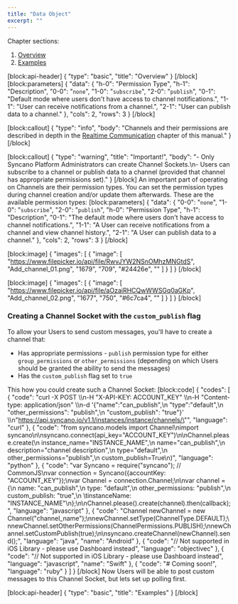 ```yaml
---
title: "Data Object"
excerpt: ""
---
```

Chapter sections:
1. [Overview]()
2. [Examples]()

[block:api-header]
{
  "type": "basic",
  "title": "Overview"
}
[/block]
[block:parameters]
{
  "data": {
    "h-0": "Permission Type",
    "h-1": "Description",
    "0-0": "`none`",
    "1-0": "`subscribe`",
    "2-0": "`publish`",
    "0-1": "Default mode where users don't have access to channel notifications.",
    "1-1": "User can receive notifications from a channel.",
    "2-1": "User can publish data to a channel."
  },
  "cols": 2,
  "rows": 3
}
[/block]

[block:callout]
{
  "type": "info",
  "body": "Channels and their permissions are described in depth in the [Realtime Communication](realtime-communication) chapter of this manual."
}
[/block]

[block:callout]
{
  "type": "warning",
  "title": "Important!",
  "body": "- Only Syncano Platform Administrators can create Channel Sockets.\n- Users can subscribe to a channel or publish data to a channel (provided that channel has appropriate permissions set)."
}
[/block]
An important part of operating on Channels are their permission types. You can set the permission types during channel creation and/or update them afterwards. These are the available permission types:
[block:parameters]
{
  "data": {
    "0-0": "`none`",
    "1-0": "`subscribe`",
    "2-0": "`publish`",
    "h-0": "Permission Type",
    "h-1": "Description",
    "0-1": "The default mode where users don't have access to channel notifications.",
    "1-1": "A User can receive notifications from a channel and view channel history.",
    "2-1": "A User can publish data to a channel."
  },
  "cols": 2,
  "rows": 3
}
[/block]

[block:image]
{
  "images": [
    {
      "image": [
        "https://www.filepicker.io/api/file/RwvJYW2NSnOMhzMNGtdS",
        "Add_channel_01.png",
        "1679",
        "709",
        "#24426e",
        ""
      ]
    }
  ]
}
[/block]

[block:image]
{
  "images": [
    {
      "image": [
        "https://www.filepicker.io/api/file/aOzaiRHCQwWWSGq0aGKp",
        "Add_channel_02.png",
        "1677",
        "750",
        "#6c7ca4",
        ""
      ]
    }
  ]
}
[/block]

### Creating a Channel Socket with the `custom_publish` flag
To allow your Users to send custom messages, you'll have to create a channel that:
- Has appropriate permissions - `publish` permission type for either `group_permissions` or `other_permissions` (depending on which Users should be granted the ability to send the messages)
- Has the `custom_publish` flag set to `true`

This how you could create such a Channel Socket:
[block:code]
{
  "codes": [
    {
      "code": "curl -X POST \\\n-H \"X-API-KEY: ACCOUNT_KEY\" \\\n-H \"Content-type: application/json\" \\\n-d '{\"name\":\"can_publish\",\n     \"type\":\"default\",\n     \"other_permissions\": \"publish\",\n     \"custom_publish\": \"true\"}' \\\n\"https://api.syncano.io/v1.1/instances/instance/channels/\"",
      "language": "curl"
    },
    {
      "code": "from syncano.models import Channel\nimport syncano\n\nsyncano.connect(api_key=\"ACCOUNT_KEY\")\n\nChannel.please.create(\n  instance_name=\"INSTANCE_NAME\",\n  name=\"can_publish\",\n  description=\"channel description\",\n  type=\"default\",\n  other_permissions=\"publish\",\n  custom_publish=True\n)",
      "language": "python"
    },
    {
      "code": "var Syncano = require(\"syncano\");  // CommonJS\nvar connection = Syncano({accountKey: \"ACCOUNT_KEY\"});\nvar Channel = connection.Channel;\n\nvar channel = {\n  name: \"can_publish\",\n  type: \"default\",\n  other_permissions: \"publish\",\n  custom_publish: \"true\",\n \tinstanceName: \"INSTANCE_NAME\"\n};\n\nChannel.please().create(channel).then(callback);",
      "language": "javascript"
    },
    {
      "code": "Channel newChannel = new Channel(\"channel_name\");\nnewChannel.setType(ChannelType.DEFAULT);\nnewChannel.setOtherPermissions(ChannelPermissions.PUBLISH);\nnewChannel.setCustomPublish(true);\n\nsyncano.createChannel(newChannel).send();",
      "language": "java",
      "name": "Android"
    },
    {
      "code": "// Not supported in iOS Library - please use Dashboard instead",
      "language": "objectivec"
    },
    {
      "code": "// Not supported in iOS Library - please use Dashboard instead",
      "language": "javascript",
      "name": "Swift"
    },
    {
      "code": "# Coming soon!",
      "language": "ruby"
    }
  ]
}
[/block]
Now Users will be able to post custom messages to this Channel Socket, but lets set up polling first.

[block:api-header]
{
  "type": "basic",
  "title": "Examples"
}
[/block]
